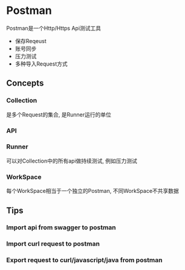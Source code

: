 # Postman

Postman是一个Http/Https Api测试工具
* 保存Reqeust
* 账号同步
* 压力测试
* 多种导入Request方式

## Concepts

### Collection
是多个Request的集合, 是Runner运行的单位

### API

### Runner
可以对Collection中的所有api做持续测试, 例如压力测试

### WorkSpace
每个WorkSpace相当于一个独立的Postman, 不同WorkSpace不共享数据


## Tips

### Import api from swagger to postman

### Import curl request to postman

### Export request to curl/javascript/java from postman
